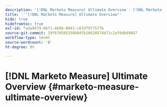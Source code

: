 ```yaml
---
description: '[!DNL Marketo Measure] Ultimate Overview - [!DNL Marketo Measure] - Produktdokumentation'
title: '''[!DNL Marketo Measure] Ultimate Overview"'
hide: true
hidefromtoc: true
exl-id: fada9479-0671-4698-8043-c67d7977577b
source-git-commit: 19f670505358b04fb26620574b71c2af8d0d9847
workflow-type: tm+mt
source-wordcount: '8'
ht-degree: 0%

---
```


# [!DNL Marketo Measure] Ultimate Overview {#marketo-measure-ultimate-overview}
